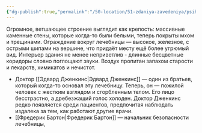 ```yaml
---
{"dg-publish":true,"permalink":"/50-location/51-zdaniya-zavedeniya/psihiatricheskaya-lechebnicza-bratev-dzhenkins/","tags":["локация/заведение"]}
---
```


Огромное, ветшающее строение выглядит как крепость: массивные каменные стены, которые когда-то были белыми, теперь покрыты мхом и трещинами. Ограждение вокруг лечебницы — высокое, железное, с острыми шипами на вершине, что придаёт месту ещё более угрюмый вид. Интерьер здания не менее неприветлив - длинные бесцветные коридоры словно поглощают звуки. Воздух пропитан запахом старости и лекарств, химикатов и нечистот.

- Доктор [[Эдвард Дженкинс\|Эдвард Дженкинс]] — один из братьев, который когда-то основал эту лечебницу. Теперь, он — пожилой человек с жестким взглядом и сгорбленным телом. Его лицо бесстрастно, а дребезжащий голос холоден. Доктор Дженкинс редко появляется среди пациентов, предпочитая наблюдать издалека за тем, как работают другие врачи.
- [[Фредерик Бартон\|Фредерик Бартон]] — начальник безопасности лечебницы, 
